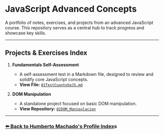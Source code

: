# JavaScript Advanced Concepts

A portfolio of notes, exercises, and projects from an advanced JavaScript course. This repository serves as a central hub to track progress and showcase key skills.

---

## Projects & Exercises Index

1.  **Fundamentals Self-Assessment**
    *   A self-assessment test in a Markdown file, designed to review and solidify core JavaScript concepts.
    *   **View File:** [`01TestCuantoSeJS.md`](./01TestCuantoSeJS.md)

2.  **DOM Manipulation**
    *   A standalone project focused on basic DOM manipulation.
    *   **View Repository:** [`02DOM_Manipulacion`](https://github.com/HumbertoMachado7/02DOM_Manipulacion)

---

### [⬅️ Back to Humberto Machado's Profile Index](https://github.com/HumbertoMachado7)s
